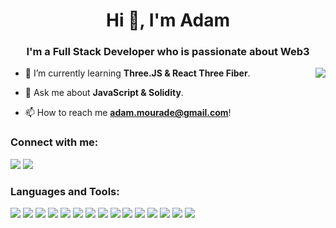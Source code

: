 <h1 align="center">Hi 👋, I'm Adam</h1>
<h3 align="center">I'm a Full Stack Developer who is passionate about Web3</h3>
<img align="right" src = "https://user-images.githubusercontent.com/94600225/191146081-c07e82f6-9972-43dd-9ad4-1d9a9eefb379.svg">



- 🌱 I’m currently learning **Three.JS & React Three Fiber**.

- 💬 Ask me about **JavaScript & Solidity**.

- 📫 How to reach me **adam.mourade@gmail.com**!

<h3 align="left">Connect with me:</h3>
<p align="left">
  <a alt="twitter" href="https://twitter.com/0xadamm" target="_blank"><img src="https://user-images.githubusercontent.com/94600225/191154517-d4931f4f-36a7-4dd4-b747-29aa77ea8ee3.svg" /></a>
  <a alt="linkedin" href="https://linkedin.com/in/0xadamm" target="_blank"><img  src="https://user-images.githubusercontent.com/94600225/191154514-e8bb5c37-3c9d-4d5e-83a5-9fbcddb12b5c.svg" /></a>
</p>
<h3 align="left">Languages and Tools:</h3>

<a alt="javascript" href="https://developer.mozilla.org/en-US/docs/Web/JavaScript" target=""><img src="https://user-images.githubusercontent.com/94600225/191156559-ed2ab22c-ffba-4e26-be96-815af45ed27a.svg" /></a>
<a alt="typescript" href="https://www.typescriptlang.org/" target=""><img src="https://user-images.githubusercontent.com/94600225/191156690-2a9e9884-fc34-4574-806c-3988008f07a3.svg" /></a>
<a alt="solidity" href="https://docs.soliditylang.org/en/v0.8.17/" target=""><img src="https://user-images.githubusercontent.com/94600225/191156704-438d0d41-3608-44da-baa2-058f73747f18.svg" /></a>
<a alt="react" href="https://reactjs.org/" target=""><img src="https://user-images.githubusercontent.com/94600225/191156786-c4b07b01-a54e-4381-a950-8bfbfd55d335.svg" /></a>
<a alt="hardhat" href="https://hardhat.org/" target=""><img src="https://user-images.githubusercontent.com/94600225/191156814-d65c15ce-2374-49b3-9189-a8d29218dd2f.svg" /></a>
<a alt="truffle" href="https://trufflesuite.com/" target=""><img src="https://user-images.githubusercontent.com/94600225/191156831-3aed4fe5-b0df-4cdb-95e3-34ce38fcbc79.svg" /></a>
<a alt="html" href="https://developer.mozilla.org/en-US/docs/Web/HTML" target=""><img src="https://user-images.githubusercontent.com/94600225/191156883-403d41d2-006e-4742-9e76-8cab1a60e1cb.svg" /></a>
<a alt="css" href="https://developer.mozilla.org/en-US/docs/Web/CSS" target=""><img src="https://user-images.githubusercontent.com/94600225/191156894-22cd9f9f-a394-451b-9ead-b008f31fdd6f.svg" /></a>
<a alt="tailwind" href="https://tailwindcss.com/" target=""><img src="https://user-images.githubusercontent.com/94600225/191156903-3155ba6a-dc8d-46a0-a266-3b22c32f18e0.svg" /></a>
<a alt="git" href="https://git-scm.com/" target=""><img src="https://user-images.githubusercontent.com/94600225/191156911-93ed5ce3-e74c-4259-8f3d-61f2cb0ecc6d.svg" /></a>
<a alt="github" href="https://github.com/" target=""><img src="https://user-images.githubusercontent.com/94600225/191157323-11e852a6-e58a-4891-a1c2-f221c8caa4ac.svg" /></a>
<a alt="figma" href="https://www.figma.com/" target=""><img src="https://user-images.githubusercontent.com/94600225/191157341-286f273f-4288-4441-b2ae-009e6e3043bf.svg" /></a>
<a alt="blender" href="https://www.blender.org/" target=""><img src="https://user-images.githubusercontent.com/94600225/191157708-62ed3b9d-084c-4d7e-8da5-c87635c49766.png" /></a>
<a alt="notion" href="https://www.notion.so/" target=""><img src="https://user-images.githubusercontent.com/94600225/191157379-66846ab0-d520-4a62-b0d1-84c2d1979fc7.svg" /></a>
<a alt="adobe" href="https://www.adobe.com/creativecloud.html" target=""><img src="https://user-images.githubusercontent.com/94600225/191157406-7090f499-6182-421f-b574-1428cf2f3b8d.svg" /></a>











